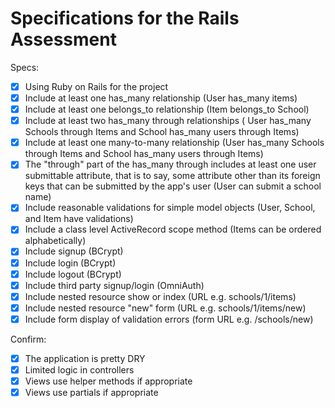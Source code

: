 # Specifications for the Rails Assessment

Specs:
- [x] Using Ruby on Rails for the project
- [x] Include at least one has_many relationship (User has_many items) 
- [x] Include at least one belongs_to relationship (Item belongs_to School)
- [x] Include at least two has_many through relationships ( User has_many Schools through Items and School has_many users through Items)
- [x] Include at least one many-to-many relationship (User has_many Schools through Items and School has_many users through Items)
- [x] The "through" part of the has_many through includes at least one user submittable attribute, that is to say, some attribute other than its foreign keys that can be submitted by the app's user (User can submit a school name)
- [x] Include reasonable validations for simple model objects (User, School, and Item have validations)
- [x] Include a class level ActiveRecord scope method (Items can be ordered alphabetically)
- [x] Include signup (BCrypt)
- [x] Include login (BCrypt)
- [x] Include logout (BCrypt)
- [x] Include third party signup/login (OmniAuth)
- [x] Include nested resource show or index (URL e.g. schools/1/items)
- [x] Include nested resource "new" form (URL e.g. schools/1/items/new)
- [x] Include form display of validation errors (form URL e.g. /schools/new)

Confirm:
- [x] The application is pretty DRY
- [x] Limited logic in controllers
- [x] Views use helper methods if appropriate
- [x] Views use partials if appropriate